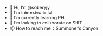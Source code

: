 - 👋 Hi, I’m @soberyjy
- 👀 I’m interested in lol
- 🌱 I’m currently learning PH
- 💞️ I’m looking to collaborate on SHIT
- 📫 How to reach me ：Summoner's Canyon

<!---
soberyjy/soberyjy is a ✨ special ✨ repository because its `README.md` (this file) appears on your GitHub profile.
You can click the Preview link to take a look at your changes.
--->
